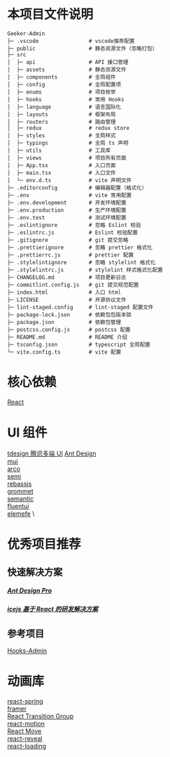 # 本项目文件说明

```text
Geeker-Admin
├─ .vscode                # vscode推荐配置
├─ public                 # 静态资源文件（忽略打包）
├─ src
│  ├─ api                 # API 接口管理
│  ├─ assets              # 静态资源文件
│  ├─ components          # 全局组件
│  ├─ config              # 全局配置项
│  ├─ enums               # 项目枚举
│  ├─ hooks               # 常用 Hooks
│  ├─ language            # 语言国际化
│  ├─ layouts             # 框架布局
│  ├─ routers             # 路由管理
│  ├─ redux               # redux store
│  ├─ styles              # 全局样式
│  ├─ typings             # 全局 ts 声明
│  ├─ utils               # 工具库
│  ├─ views               # 项目所有页面
│  ├─ App.tsx             # 入口页面
│  ├─ main.tsx            # 入口文件
│  └─ env.d.ts            # vite 声明文件
├─ .editorconfig          # 编辑器配置（格式化）
├─ .env                   # vite 常用配置
├─ .env.development       # 开发环境配置
├─ .env.production        # 生产环境配置
├─ .env.test              # 测试环境配置
├─ .eslintignore          # 忽略 Eslint 校验
├─ .eslintrc.js           # Eslint 校验配置
├─ .gitignore             # git 提交忽略
├─ .prettierignore        # 忽略 prettier 格式化
├─ .prettierrc.js         # prettier 配置
├─ .stylelintignore       # 忽略 stylelint 格式化
├─ .stylelintrc.js        # stylelint 样式格式化配置
├─ CHANGELOG.md           # 项目更新日志
├─ commitlint.config.js   # git 提交规范配置
├─ index.html             # 入口 html
├─ LICENSE                # 开源协议文件
├─ lint-staged.config     # lint-staged 配置文件
├─ package-lock.json      # 依赖包包版本锁
├─ package.json           # 依赖包管理
├─ postcss.config.js      # postcss 配置
├─ README.md              # README 介绍
├─ tsconfig.json          # typescript 全局配置
└─ vite.config.ts         # vite 配置
```

# 核心依赖

[React](https://react.docschina.org/)

# UI 组件

[tdesign 腾讯多端 UI](https://tdesign.tencent.com/) [Ant Design](https://ant.design/index-cn) \
[mui](https://mui.com/zh/core/) \
[arco](https://arco.design/react/docs/start) \
[semi](https://semi.design/zh-CN/) \
[rebassjs](https://rebassjs.org/) \
[grommet](https://v2.grommet.io/) \
[semantic](https://semantic-ui.com/) \
[fluentui](https://developer.microsoft.com/en-us/fluentui#/controls/web) \
[elemefe](https://elemefe.github.io/element-react/#/zh-CN/quick-start) \

# 优秀项目推荐

## 快速解决方案

##### [Ant Design Pro](https://pro.ant.design/)

##### [icejs 基于 React 的研发解决方案](https://iceteam.gitee.io/)

## 参考项目

[Hooks-Admin](https://github.com/HalseySpicy/Hooks-Admin)

# 动画库

[react-spring](https://react-spring.dev/) \
[framer](https://www.framer.com/) \
[React Transition Group](https://reactcommunity.org/react-transition-group/) \
[react-motion](https://github.com/chenglou/react-motion) \
[React Move](https://react-move-docs.netlify.app/getting-started/installation) \
[react-reveal](https://www.react-reveal.com/) \
[react-loading](https://www.npmjs.com/package/react-loading) \
[]()
